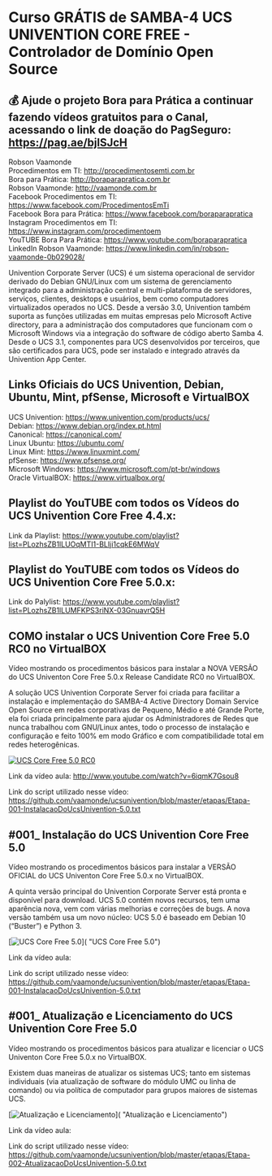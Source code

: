 # Curso GRÁTIS de SAMBA-4 UCS UNIVENTION CORE FREE - Controlador de Domínio Open Source

## 💰 Ajude o projeto Bora para Prática a continuar fazendo vídeos gratuitos para o Canal, acessando o link de doação do PagSeguro: https://pag.ae/bjlSJcH

Robson Vaamonde<br>
Procedimentos em TI: http://procedimentosemti.com.br<br>
Bora para Prática: http://boraparapratica.com.br<br>
Robson Vaamonde: http://vaamonde.com.br<br>
Facebook Procedimentos em TI: https://www.facebook.com/ProcedimentosEmTi<br>
Facebook Bora para Prática: https://www.facebook.com/boraparapratica<br>
Instagram Procedimentos em TI: https://www.instagram.com/procedimentoem<br>
YouTUBE Bora Para Prática: https://www.youtube.com/boraparapratica<br>
LinkedIn Robson Vaamonde: https://www.linkedin.com/in/robson-vaamonde-0b029028/<br>

Univention Corporate Server (UCS) é um sistema operacional de servidor derivado do Debian GNU/Linux com um sistema de gerenciamento integrado para a administração central e multi-plataforma de servidores, serviços, clientes, desktops e usuários, bem como computadores virtualizados operados no UCS. Desde a versão 3.0, Univention também suporta as funções utilizadas em muitas empresas pelo Microsoft Active directory, para a administração dos computadores que funcionam com o Microsoft Windows via a integração do software de código aberto Samba 4. Desde o UCS 3.1, componentes para UCS desenvolvidos por terceiros, que são certificados para UCS, pode ser instalado e integrado através da Univention App Center. 

## **Links Oficiais do UCS Univention, Debian, Ubuntu, Mint, pfSense, Microsoft e VirtualBOX**
UCS Univention: https://www.univention.com/products/ucs/<br>
Debian: https://www.debian.org/index.pt.html<br>
Canonical: https://canonical.com/<br>
Linux Ubuntu: https://ubuntu.com/<br>
Linux Mint: https://www.linuxmint.com/<br>
pfSense: https://www.pfsense.org/<br>
Microsoft Windows:  https://www.microsoft.com/pt-br/windows<br>
Oracle VirtualBOX: https://www.virtualbox.org/

## **Playlist do YouTUBE com todos os Vídeos do UCS Univention Core Free 4.4.x:**
Link da Playlist: https://www.youtube.com/playlist?list=PLozhsZB1lLUOqMTI1-BLIji1cqkE6MWqV

## **Playlist do YouTUBE com todos os Vídeos do UCS Univention Core Free 5.0.x:**
Link do Palylist: https://www.youtube.com/playlist?list=PLozhsZB1lLUMFKPS3riNX-03GnuavrQ5H

## **COMO instalar o UCS Univention Core Free 5.0 RC0 no VirtualBOX**

Vídeo mostrando os procedimentos básicos para instalar a NOVA VERSÃO do UCS Univenton Core Free 5.0.x Release Candidate RC0 no VirtualBOX. 

A solução UCS Univention Corporate Server foi criada para facilitar a instalação e implementação do SAMBA-4 Active Directory Domain Service Open Source em redes corporativas de Pequeno, Médio e até Grande Porte, ela foi criada principalmente para ajudar os Administradores de Redes que nunca trabalhou com GNU/Linux antes, todo o processo de instalação e configuração e feito 100% em modo Gráfico e com compatibilidade total em redes heterogênicas.

[![UCS Core Free 5.0 RC0](http://img.youtube.com/vi/6iqmK7Gsou8/0.jpg)](http://www.youtube.com/watch?v=6iqmK7Gsou8 "UCS Core Free 5.0 RC0")

Link da vídeo aula: http://www.youtube.com/watch?v=6iqmK7Gsou8

Link do script utilizado nesse vídeo: https://github.com/vaamonde/ucsunivention/blob/master/etapas/Etapa-001-InstalacaoDoUcsUnivention-5.0.txt

## **#001_ Instalação do UCS Univention Core Free 5.0**

Vídeo mostrando os procedimentos básicos para instalar a VERSÃO OFICIAL do UCS Univenton Core Free 5.0.x no VirtualBOX. 

A quinta versão principal do Univention Corporate Server está pronta e disponível para download. UCS 5.0 contém novos recursos, tem uma aparência nova, vem com várias melhorias e correções de bugs. A nova versão também usa um novo núcleo: UCS 5.0 é baseado em Debian 10 (“Buster”) e Python 3.

[![UCS Core Free 5.0](http://img.youtube.com/vi//0.jpg)]( "UCS Core Free 5.0")

Link da vídeo aula: 

Link do script utilizado nesse vídeo: https://github.com/vaamonde/ucsunivention/blob/master/etapas/Etapa-001-InstalacaoDoUcsUnivention-5.0.txt

## **#001_ Atualização e Licenciamento do UCS Univention Core Free 5.0**

Vídeo mostrando os procedimentos básicos para atualizar e licenciar o UCS Univenton Core Free 5.0.x no VirtualBOX. 

Existem duas maneiras de atualizar os sistemas UCS; tanto em sistemas individuais (via atualização de software do módulo UMC ou linha de comando) ou via política de computador para grupos maiores de sistemas UCS.

[![Atualização e Licenciamento](http://img.youtube.com/vi//0.jpg)]( "Atualização e Licenciamento")

Link da vídeo aula: 

Link do script utilizado nesse vídeo: https://github.com/vaamonde/ucsunivention/blob/master/etapas/Etapa-002-AtualizacaoDoUcsUnivention-5.0.txt

